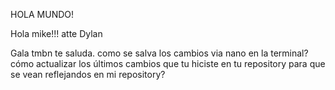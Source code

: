 HOLA MUNDO!

Hola mike!!! atte Dylan

Gala tmbn te saluda.
como se salva los cambios via nano en la terminal?
cómo actualizar los últimos cambios que tu hiciste en tu repository para que se vean reflejandos en mi repository?
